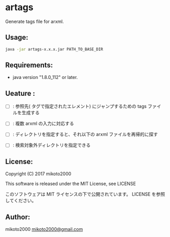 artags
======

Generate tags file for arxml.

Usage:
------

```sh
java -jar artags-x.x.x.jar PATH_TO_BASE_DIR
```


Requirements:
-------------

- java version "1.8.0_112" or later.


Ueature :
---------

- [ ] : 参照先(<XXX-REF> タグで指定されたエレメント) にジャンプするための tags ファイルを生成する
- [ ] : 複数 arxml の入力に対応する
- [ ] : ディレクトリを指定すると、それ以下の arxml ファイルを再帰的に探す
- [ ] : 検索対象外ディレクトリを指定できる


License:
--------

Copyright (C) 2017 mikoto2000

This software is released under the MIT License, see LICENSE

このソフトウェアは MIT ライセンスの下で公開されています。 LICENSE を参照してください。


Author:
-------

mikoto2000 <mikoto2000@gmail.com>

